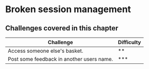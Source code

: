 # Broken session management

## Challenges covered in this chapter

| Challenge | Difficulty |
| --------- | ---------- |
| Access someone else's basket. | ** |
| Post some feedback in another users name. | *** |
